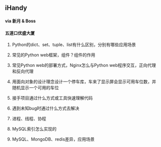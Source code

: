 ## iHandy

#### via 新月 & Boss

#### 五道口优盛大厦



1. Python的dict、set、tuple、list有什么区别，分别有哪些应用场景
2. 常见的Python web框架，组件？组件的作用
3. 常见Python web的部署方式，Nginx怎么与Python web程序交互，正向代理和反向代理
4. 用面向对象的设计理念设计一个停车库，车来了显示屏会显示可用车位数，并随机显示一个可用的车位
5. 接手项目通过什么方式或工具快速理解代码
6. 遇到未知bug时通过什么方式去解决



1. 进程、线程、协程
2. MySQL索引怎么实现的
3. MySQL、MongoDB、redis差异，应用场景
